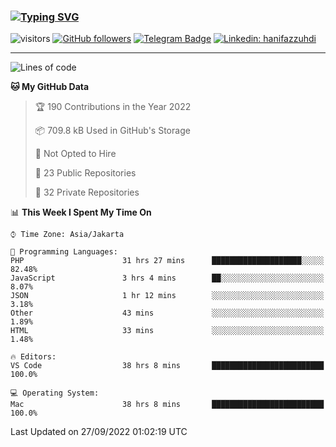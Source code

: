 ### [![Typing SVG](https://readme-typing-svg.herokuapp.com?font=lato&size=22&lines=Hi+There+👋)](https://git.io/typing-svg) 

![visitors](https://visitor-badge.glitch.me/badge?page_id=hanifazzuhdi.hanifazzuhdi)
[![GitHub followers](https://img.shields.io/github/followers/hanifazzuhdi?label=Follow&style=social)](https://github.com/hanifazzuhdi/?tab=follow) 
[![Telegram Badge](https://img.shields.io/badge/-hanif0198-blue?style=social&logo=telegram&link=https://www.t.me/hanif0198/)](https://www.t.me/hanif0198/) 
[![Linkedin: hanifazzuhdi](https://img.shields.io/badge/-hanifazzuhdi-blue?style=flat-square&logo=Linkedin&logoColor=white&link=https://www.linkedin.com/in/hanif-az-zuhdi-69688019b/)](https://www.linkedin.com/in/hanif-az-zuhdi-69688019b/) 

<hr/>

<!--START_SECTION:waka-->
![Lines of code](https://img.shields.io/badge/From%20Hello%20World%20I%27ve%20Written-5%20Million%20lines%20of%20code-blue)

**🐱 My GitHub Data** 

> 🏆 190 Contributions in the Year 2022
 > 
> 📦 709.8 kB Used in GitHub's Storage 
 > 
> 🚫 Not Opted to Hire
 > 
> 📜 23 Public Repositories 
 > 
> 🔑 32 Private Repositories  
 > 
📊 **This Week I Spent My Time On** 

```text
⌚︎ Time Zone: Asia/Jakarta

💬 Programming Languages: 
PHP                      31 hrs 27 mins      ████████████████████░░░░░   82.48% 
JavaScript               3 hrs 4 mins        ██░░░░░░░░░░░░░░░░░░░░░░░   8.07% 
JSON                     1 hr 12 mins        ░░░░░░░░░░░░░░░░░░░░░░░░░   3.18% 
Other                    43 mins             ░░░░░░░░░░░░░░░░░░░░░░░░░   1.89% 
HTML                     33 mins             ░░░░░░░░░░░░░░░░░░░░░░░░░   1.48%

🔥 Editors: 
VS Code                  38 hrs 8 mins       █████████████████████████   100.0%

💻 Operating System: 
Mac                      38 hrs 8 mins       █████████████████████████   100.0%

```


 Last Updated on 27/09/2022 01:02:19 UTC
<!--END_SECTION:waka-->
